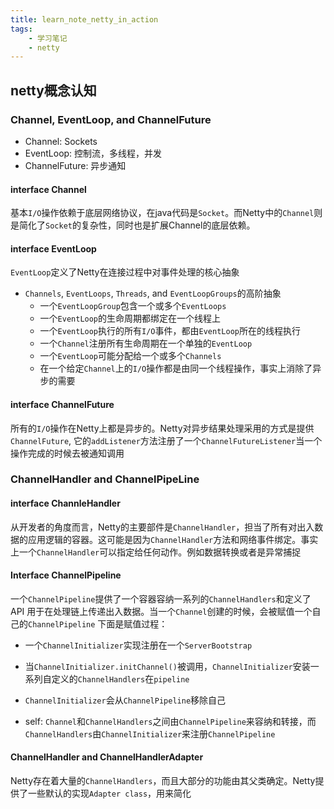 ```yaml
---
title: learn_note_netty_in_action
tags:
    - 学习笔记
    - netty
---
```


## netty概念认知
### Channel, EventLoop, and ChannelFuture

* Channel: Sockets
* EventLoop: 控制流，多线程，并发
* ChannelFuture: 异步通知

#### interface Channel
基本`I/O`操作依赖于底层网络协议，在java代码是`Socket`。而Netty中的`Channel`则是简化了`Socket`的复杂性，同时也是扩展Channel的底层依赖。

#### interface EventLoop
`EventLoop`定义了Netty在连接过程中对事件处理的核心抽象

* `Channels`, `EventLoops`, `Threads`, and `EventLoopGroups`的高阶抽象
    * 一个`EventLoopGroup`包含一个或多个`EventLoops`
    * 一个`EventLoop`的生命周期都绑定在一个线程上
    * 一个`EventLoop`执行的所有`I/O`事件，都由`EventLoop`所在的线程执行
    * 一个`Channel`注册所有生命周期在一个单独的`EventLoop`
    * 一个`EventLoop`可能分配给一个或多个`Channels`
    * 在一个给定`Channel`上的`I/O`操作都是由同一个线程操作，事实上消除了异步的需要

#### interface ChannelFuture
所有的`I/O`操作在Netty上都是异步的。Netty对异步结果处理采用的方式是提供`ChannelFuture`, 它的`addListener`方法注册了一个`ChannelFutureListener`当一个操作完成的时候去被通知调用


### ChannelHandler and ChannelPipeLine
#### interface ChannleHandler
从开发者的角度而言，Netty的主要部件是`ChannelHandler`，担当了所有对出入数据的应用逻辑的容器。这可能是因为`ChannelHandler`方法和网络事件绑定。事实上一个`ChannelHandler`可以指定给任何动作。例如数据转换或者是异常捕捉

#### Interface ChannelPipeline
一个`ChannelPipeline`提供了一个容器容纳一系列的`ChannelHandlers`和定义了 API 用于在处理链上传递出入数据。当一个`Channel`创建的时候，会被赋值一个自己的`ChannelPipeline`
下面是赋值过程：
* 一个`ChannelInitializer`实现注册在一个`ServerBootstrap`
* 当`ChannelInitializer.initChannel()`被调用，`ChannelInitializer`安装一系列自定义的`ChannelHandlers`在`pipeline`
* `ChannelInitializer`会从`ChannelPipeline`移除自己

* self: `Channel`和`ChannelHandlers`之间由`ChannelPipeline`来容纳和转接，而`ChannelHandlers`由`ChannelInitializer`来注册`ChannelPipeline` 

#### ChannelHandler and ChannelHandlerAdapter
Netty存在着大量的`ChannelHandlers`，而且大部分的功能由其父类确定。Netty提供了一些默认的实现`Adapter class`，用来简化




























